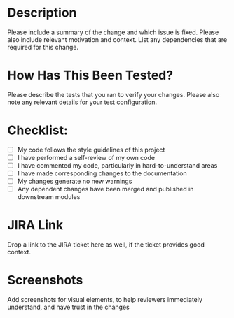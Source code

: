# Description

Please include a summary of the change and which issue is fixed. Please also include relevant motivation and context. List any dependencies that are required for this change.


# How Has This Been Tested?

Please describe the tests that you ran to verify your changes. Please also note any relevant details for your test configuration.



# Checklist:

- [ ] My code follows the style guidelines of this project
- [ ] I have performed a self-review of my own code
- [ ] I have commented my code, particularly in hard-to-understand areas
- [ ] I have made corresponding changes to the documentation
- [ ] My changes generate no new warnings
- [ ] Any dependent changes have been merged and published in downstream modules

# JIRA Link

Drop a link to the JIRA ticket here as well, if the ticket provides good context.

# Screenshots

Add screenshots for visual elements, to help reviewers immediately understand, and have trust in the changes
